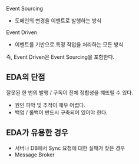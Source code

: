 Event Sourcing
- 도메인의 변경을 이벤트로 발행하는 방식

Event Driven
- 이벤트를 기반으로 특정 작업을 처리하는 모든 방식

즉, Event Driven은 Event Sourcing을 포함한다.

## EDA의 단점

잘못된 한 번의 발행 / 구독이 전체 정합성을 꺠뜨릴 수 있다.
- 원인 파악 및 추적이 매우 어렵다.
- 백업 / 롤백이 반드시 구축되어 있어야 한다.

## EDA가 유용한 경우

- 서버나 DB에서 Sync 요청에 대한 실패가 잦은 경우
- Message Broker